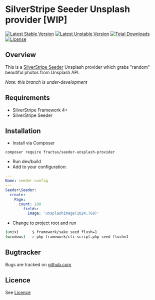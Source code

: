 # SilverStripe Seeder Unsplash provider [WIP]
[![Latest Stable Version](https://poser.pugx.org/fractas/silverstripe-seeder-unsplash-provider/v/stable)](https://packagist.org/packages/fractas/silverstripe-seeder-unsplash-provider)
[![Latest Unstable Version](https://poser.pugx.org/fractas/silverstripe-seeder-unsplash-provider/v/unstable)](https://packagist.org/packages/fractas/silverstripe-seeder-unsplash-provider)
[![Total Downloads](https://poser.pugx.org/fractas/silverstripe-seeder-unsplash-provider/downloads)](https://packagist.org/packages/fractas/silverstripe-seeder-unsplash-provider)
[![License](https://poser.pugx.org/fractas/silverstripe-seeder-unsplash-provider/license)](https://packagist.org/packages/fractas/silverstripe-seeder-unsplash-provider)

## Overview
This is a [SilverStripe Seeder](https://github.com/littlegiant/silverstripe-seeder/) Unsplash provider which grabs "random" beautiful photos from Unsplash API.

*Note: this branch is under-development* 

## Requirements
 * SilverStripe Framework 4+
 * SilverStripe Seeder


## Installation
  * Install via Composer
   ```
   composer require fractas/seeder-unsplash-provider
   ```
  * Run dev/build
  * Add to your configuration:
   ```yaml
   ---
   Name: seeder-config
   ---
   Seeder\Seeder:
     create:
       Page:
         count: 100
           fields:
             Image: 'unsplashimage(1024,768)'
   ```
  * Change to project root and run
   ``` bash
   (unix)      $ framework/sake seed flush=1
   (windows)   > php framework/cli-script.php seed flush=1
   ```


 ## Bugtracker
 Bugs are tracked on [github.com](https://github.com/fractaslabs/silverstripe-seeder-unsplash-provider/issues)


 ## Licence
 See [Licence](https://github.com/fractaslabs/silverstripe-seeder-unsplash-provider/blob/3.0/LICENSE)
